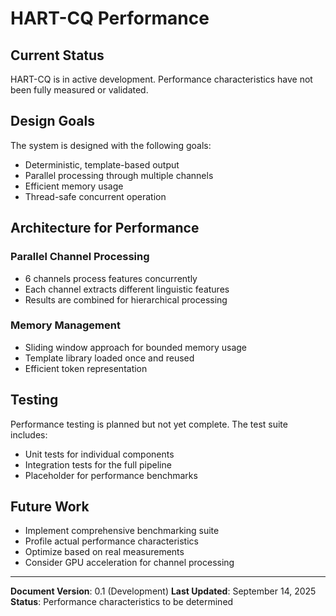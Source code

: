 # HART-CQ Performance

## Current Status

HART-CQ is in active development. Performance characteristics have not been fully measured or validated.

## Design Goals

The system is designed with the following goals:
- Deterministic, template-based output
- Parallel processing through multiple channels
- Efficient memory usage
- Thread-safe concurrent operation

## Architecture for Performance

### Parallel Channel Processing
- 6 channels process features concurrently
- Each channel extracts different linguistic features
- Results are combined for hierarchical processing

### Memory Management
- Sliding window approach for bounded memory usage
- Template library loaded once and reused
- Efficient token representation

## Testing

Performance testing is planned but not yet complete. The test suite includes:
- Unit tests for individual components
- Integration tests for the full pipeline
- Placeholder for performance benchmarks

## Future Work

- Implement comprehensive benchmarking suite
- Profile actual performance characteristics
- Optimize based on real measurements
- Consider GPU acceleration for channel processing

---

**Document Version**: 0.1 (Development)
**Last Updated**: September 14, 2025
**Status**: Performance characteristics to be determined